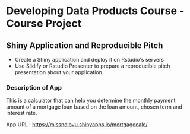 # Developing Data Products Course - Course Project

## Shiny Application and Reproducible Pitch
- Create a Shiny application and deploy it on Rstudio's servers
- Use Slidify or Rstudio Presenter to prepare a reproducible pitch presentation about your application.

### Description of App
This is a calculator that can help you determine the monthly payment amount of a mortgage loan based on the loan amount, chosen term and interest rate.

App URL : https://missndlovu.shinyapps.io/mortgagecalc/
